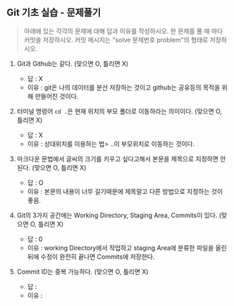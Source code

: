 ## Git 기초 실습 - 문제풀기

> 아래에 있는 각각의 문제에 대해 답과 이유를 작성하시오.
> 한 문제를 풀 때 마다 커밋을 저장하시오. 커밋 메시지는 "solve 문제번호 problem"의 형태로 저장하시오.



1. Git과 Github는 같다. (맞으면 O, 틀리면 X)

   - 답 : X
   - 이유 : git은 나의 데이터를 분산 저장하는 것이고 github는 공유등의 목적을 위해 만들어진 것이다.

   

2. 터미널 명령어 `cd .`은 현재 위치의 부모 폴더로 이동하라는 의미이다. (맞으면 O, 틀리면 X)

   - 답 : X
   - 이유 : 상대위치를 이용하는 법> ..이 부모위치로 이동하는 것이다.



3. 마크다운 문법에서 글씨의 크기를 키우고 싶다고해서 본문을 제목으로 지정하면 안된다. (맞으면 O, 틀리면 X)
   - 답 : O
   - 이유 : 본문의 내용이 너무 길기때문에 제목말고 다른 방법으로 지정하는 것이 좋음.



4. Git의 3가지 공간에는 Working Directory, Staging Area, Commits이 있다. (맞으면 O, 틀리면 X)
   - 답 : 0
   - 이유 : working Directory에서 작업하고 staging Area에 분류한 파일을 올린뒤에 수정이 완전히 끝나면 Commits에 저장한다.



5. Commit ID는 중복 가능하다. (맞으면 O, 틀리면 X)
   - 답 :
   - 이유 :